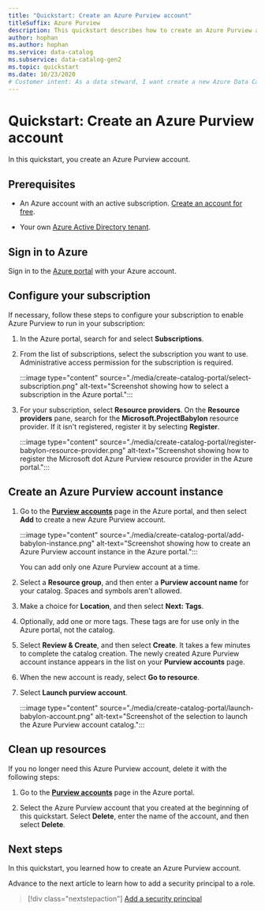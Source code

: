 ```yaml
---
title: "Quickstart: Create an Azure Purview account"
titleSuffix: Azure Purview
description: This quickstart describes how to create an Azure Purview account. 
author: hophan
ms.author: hophan
ms.service: data-catalog
ms.subservice: data-catalog-gen2
ms.topic: quickstart
ms.date: 10/23/2020
# Customer intent: As a data steward, I want create a new Azure Data Catalog so that I can scan and classify my data.
---
```


# Quickstart: Create an Azure Purview account

In this quickstart, you create an Azure Purview account.

## Prerequisites

* An Azure account with an active subscription. [Create an account for free](https://azure.microsoft.com/free/?WT.mc_id=A261C142F).

* Your own [Azure Active Directory tenant](https://docs.microsoft.com/azure/active-directory/fundamentals/active-directory-access-create-new-tenant).

## Sign in to Azure

Sign in to the [Azure portal](https://portal.azure.com) with your Azure account.

## Configure your subscription

If necessary, follow these steps to configure your subscription to enable Azure Purview to run in your subscription:

   1. In the Azure portal, search for and select **Subscriptions**.

   1. From the list of subscriptions, select the subscription you want to use. Administrative access permission for the subscription is required.

      :::image type="content" source="./media/create-catalog-portal/select-subscription.png" alt-text="Screenshot showing how to select a subscription in the Azure portal.":::

   1. For your subscription, select **Resource providers**. On the **Resource providers** pane, search for the **Microsoft.ProjectBabylon** resource provider. If it isn't registered, register it by selecting **Register**.

      :::image type="content" source="./media/create-catalog-portal/register-babylon-resource-provider.png" alt-text="Screenshot showing how to register the  Microsoft dot Azure Purview resource provider in the Azure portal.":::

## Create an Azure Purview account instance

1. Go to the [**Purview accounts**](https://aka.ms/babylonportal) page in the Azure portal, and then select **Add** to create a new Azure Purview account.

   :::image type="content" source="./media/create-catalog-portal/add-babylon-instance.png" alt-text="Screenshot showing how to create an Azure Purview account instance in the Azure portal.":::

   You can add only one Azure Purview account at a time.

1. Select a **Resource group**, and then enter a **Purview account name** for your catalog. Spaces and symbols aren't allowed.

1. Make a choice for **Location**, and then select **Next: Tags**.
1. Optionally, add one or more tags. These tags are for use only in the Azure portal, not the catalog.
1. Select **Review & Create**, and then select **Create**. It takes a few minutes to complete the catalog creation. The newly created Azure Purview account instance appears in the list on your **Purview accounts** page.
1. When the new account is ready, select **Go to resource**.

1. Select **Launch purview account**.

   :::image type="content" source="./media/create-catalog-portal/launch-babylon-account.png" alt-text="Screenshot of the selection to launch the Azure Purview account catalog.":::

## Clean up resources

If you no longer need this Azure Purview account, delete it with the following steps:

1. Go to the [**Purview accounts**](https://aka.ms/babylonportal) page in the Azure portal.

2. Select the Azure Purview account that you created at the beginning of this quickstart. Select **Delete**, enter the name of the account, and then select **Delete**.

## Next steps

In this quickstart, you learned how to create an Azure Purview account.

Advance to the next article to learn how to add a security principal to a role.

> [!div class="nextstepaction"]
> [Add a security principal](add-security-principal.md)